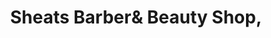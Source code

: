 ---
title: "Sheats Barber& Beauty Shop,"
url: /athens/sheats-barberand-beauty-shop/
shop: hairdresser
---